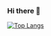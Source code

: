 ### Hi there 👋

[![Top Langs](https://github-readme-stats.vercel.app/api/top-langs/?username=razboy20&layout=compact&count_private=true)](https://github.com/anuraghazra/github-readme-stats)

